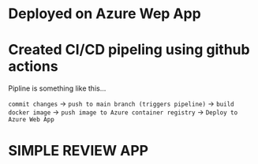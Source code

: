 # Deployed on Azure Wep App

# Created CI/CD pipeling using github actions

Pipline is something like this...

```commit changes``` -> ```push to main branch (triggers pipeline)``` -> ```build docker image``` -> ```push image to Azure container registry``` -> ```Deploy to Azure Web App```

# SIMPLE REVIEW APP
